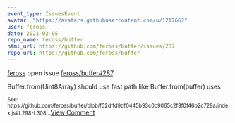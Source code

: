 ```yaml
---
event_type: IssuesEvent
avatar: "https://avatars.githubusercontent.com/u/121766?"
user: feross
date: 2021-02-05
repo_name: feross/buffer
html_url: https://github.com/feross/buffer/issues/287
repo_url: https://github.com/feross/buffer
---
```


<a href='https://github.com/feross' target='_blank'>feross</a> open issue <a href='https://github.com/feross/buffer/issues/287' target='_blank'>feross/buffer#287</a>.

<p>Buffer.from(Uint8Array) should use fast path like Buffer.from(buffer) uses</p><small>See: https://github.com/feross/buffer/blob/f52dffd9df0445b93c0c9065c2f8f0f46b2c729a/index.js#L298-L308...</small><a href='https://github.com/feross/buffer/issues/287' target='_blank'>View Comment</a>
